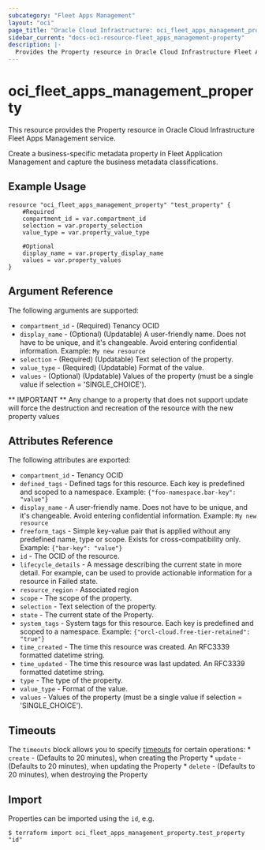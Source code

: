 ```yaml
---
subcategory: "Fleet Apps Management"
layout: "oci"
page_title: "Oracle Cloud Infrastructure: oci_fleet_apps_management_property"
sidebar_current: "docs-oci-resource-fleet_apps_management-property"
description: |-
  Provides the Property resource in Oracle Cloud Infrastructure Fleet Apps Management service
---
```


# oci_fleet_apps_management_property
This resource provides the Property resource in Oracle Cloud Infrastructure Fleet Apps Management service.

Create a business-specific metadata property in Fleet Application Management and capture the business metadata classifications.


## Example Usage

```hcl
resource "oci_fleet_apps_management_property" "test_property" {
	#Required
	compartment_id = var.compartment_id
	selection = var.property_selection
	value_type = var.property_value_type

	#Optional
	display_name = var.property_display_name
	values = var.property_values
}
```

## Argument Reference

The following arguments are supported:

* `compartment_id` - (Required) Tenancy OCID
* `display_name` - (Optional) (Updatable) A user-friendly name. Does not have to be unique, and it's changeable. Avoid entering confidential information.  Example: `My new resource` 
* `selection` - (Required) (Updatable) Text selection of the property.
* `value_type` - (Required) (Updatable) Format of the value.
* `values` - (Optional) (Updatable) Values of the property (must be a single value if selection = 'SINGLE_CHOICE').


** IMPORTANT **
Any change to a property that does not support update will force the destruction and recreation of the resource with the new property values

## Attributes Reference

The following attributes are exported:

* `compartment_id` - Tenancy OCID
* `defined_tags` - Defined tags for this resource. Each key is predefined and scoped to a namespace. Example: `{"foo-namespace.bar-key": "value"}` 
* `display_name` - A user-friendly name. Does not have to be unique, and it's changeable. Avoid entering confidential information.  Example: `My new resource` 
* `freeform_tags` - Simple key-value pair that is applied without any predefined name, type or scope. Exists for cross-compatibility only. Example: `{"bar-key": "value"}` 
* `id` - The OCID of the resource.
* `lifecycle_details` - A message describing the current state in more detail. For example, can be used to provide actionable information for a resource in Failed state.
* `resource_region` - Associated region
* `scope` - The scope of the property.
* `selection` - Text selection of the property.
* `state` - The current state of the Property.
* `system_tags` - System tags for this resource. Each key is predefined and scoped to a namespace. Example: `{"orcl-cloud.free-tier-retained": "true"}` 
* `time_created` - The time this resource was created. An RFC3339 formatted datetime string.
* `time_updated` - The time this resource was last updated. An RFC3339 formatted datetime string.
* `type` - The type of the property.
* `value_type` - Format of the value.
* `values` - Values of the property (must be a single value if selection = 'SINGLE_CHOICE').

## Timeouts

The `timeouts` block allows you to specify [timeouts](https://registry.terraform.io/providers/oracle/oci/latest/docs/guides/changing_timeouts) for certain operations:
	* `create` - (Defaults to 20 minutes), when creating the Property
	* `update` - (Defaults to 20 minutes), when updating the Property
	* `delete` - (Defaults to 20 minutes), when destroying the Property


## Import

Properties can be imported using the `id`, e.g.

```
$ terraform import oci_fleet_apps_management_property.test_property "id"
```

